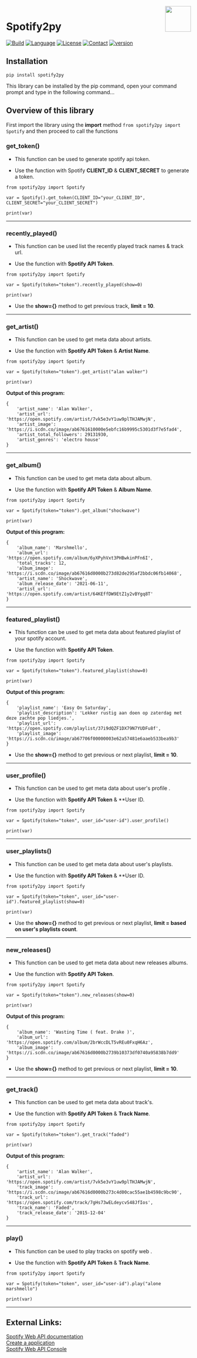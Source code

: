 <img src="https://image.flaticon.com/icons/png/512/2111/2111685.png" width="70px" align="right">

# Spotify2py

[![Build](https://img.shields.io/badge/Build-Passing-red?style=for-the-badge&logo=appveyor)]()
[![Language](https://img.shields.io/badge/Written%20Language-Python-9cf?style=for-the-badge)](https://python.org/about/)
[![License](https://img.shields.io/badge/License-MIT-orange?style=for-the-badge)](https://raw.githubusercontent.com/sijey-praveen/PaperPro/Sijey/LICENSE)
[![Contact](https://img.shields.io/badge/Contact-EMail-blue?style=for-the-badge)](mailto:cjpraveen@hotmail.com)
[![version](https://img.shields.io/badge/spotify%20web%20api-v1-green?style=for-the-badge)](mailto:cjpraveen@hotmail.com)

## Installation

```pip install spotify2py```

This library can be installed by the pip command, open your command prompt and type in the following command...

## Overview of this library

First import the library using the **import** method `from spotify2py import Spotify` and then proceed to call the functions

### get_token()
- This function can be used to generate spotify api token.

- Use the function with Spotify **CLIENT_ID** & **CLIENT_SECRET** to generate a token.

```
from spotify2py import Spotify

var = Spotify().get_token(CLIENT_ID="your_CLIENT_ID", CLIENT_SECRET="your_CLIENT_SECRET")

print(var)
```

<hr>

### recently_played()
- This function can be used list the recently played track names & track url.

- Use the function with **Spotify API Token**.

```
from spotify2py import Spotify

var = Spotify(token="token").recently_played(show=0)

print(var)
```

- Use the **show={}** method to get previous track, **limit = 10**.

<hr>

### get_artist()
- This function can be used to get meta data about artists.

- Use the function with **Spotify API Token** & **Artist Name**.

```
from spotify2py import Spotify

var = Spotify(token="token").get_artist("alan walker")

print(var)
```

**Output of this program:**
```
{
    'artist_name': 'Alan Walker', 
    'artist_url': 'https://open.spotify.com/artist/7vk5e3vY1uw9plTHJAMwjN', 
    'artist_image': 'https://i.scdn.co/image/ab6761610000e5ebfc16b9995c5301d3f7e5fad4', 
    'artist_total_followers': 29131930, 
    'artist_genres': 'electro house'
}
```

<hr>

### get_album()
- This function can be used to get meta data about album.

- Use the function with **Spotify API Token** & **Album Name**.

```
from spotify2py import Spotify

var = Spotify(token="token").get_album("shockwave")

print(var)
```

**Output of this program:**
```
{
    'album_name': 'Marshmello', 
    'album_url': 'https://open.spotify.com/album/6yXPyhVxt3PHBwkinPFn6I', 
    'total_tracks': 12, 
    'album_image': 'https://i.scdn.co/image/ab67616d0000b273d82de295af2bbdc06fb14068', 
    'artist_name': 'Shockwave', 
    'album_release_date': '2021-06-11', 
    'artist_url': 'https://open.spotify.com/artist/64KEffDW9EtZ1y2vBYgq8T'
}
```

<hr>

### featured_playlist()
- This function can be used to get meta data about featured playlist of your spotify account.

- Use the function with **Spotify API Token**.

```
from spotify2py import Spotify

var = Spotify(token="token").featured_playlist(show=0)

print(var)
```

**Output of this program:**
```
{
    'playlist_name': 'Easy On Saturday', 
    'playlist_description': 'Lekker rustig aan doen op zaterdag met deze zachte pop liedjes.', 
    'playlist_url': 'https://open.spotify.com/playlist/37i9dQZF1DX79N7YUDFu8f', 
    'playlist_image': 'https://i.scdn.co/image/ab67706f00000003e62a57481e6aaeb533bea9b3'
}
```

- Use the **show={}** method to get previous or next playlist, **limit = 10**.

<hr>

### user_profile()
- This function can be used to get meta data about user's profile .

- Use the function with **Spotify API Token** & **User ID.

```
from spotify2py import Spotify

var = Spotify(token="token", user_id="user-id").user_profile()

print(var)
```

<hr>

### user_playlists()
- This function can be used to get meta data about user's playlists.

- Use the function with **Spotify API Token** & **User ID.

```
from spotify2py import Spotify

var = Spotify(token="token", user_id="user-id").featured_playlist(show=0)

print(var)
```

- Use the **show={}** method to get previous or next playlist, **limit = based on user's playlists count**.

<hr>

### new_releases()
- This function can be used to get meta data about new releases albums.

- Use the function with **Spotify API Token**.

```
from spotify2py import Spotify

var = Spotify(token="token").new_releases(show=0)

print(var)
```

**Output of this program:**
```
{
    'album_name': 'Wasting Time ( feat. Drake )', 
    'album_url': 'https://open.spotify.com/album/2brWccDLT5vREu0FxqH6Az', 
    'album_image': 'https://i.scdn.co/image/ab67616d0000b2739b10373df0740a95838b7dd9'
}
```

- Use the **show={}** method to get previous or next playlist, **limit = 10**.

<hr>

### get_track()
- This function can be used to get meta data about track's.

- Use the function with **Spotify API Token** & **Track Name**.

```
from spotify2py import Spotify

var = Spotify(token="token").get_track("faded")

print(var)
```

**Output of this program:**
```
{
    'artist_name': 'Alan Walker', 
    'artist_url': 'https://open.spotify.com/artist/7vk5e3vY1uw9plTHJAMwjN', 
    'track_image': 'https://i.scdn.co/image/ab67616d0000b273c4d00cac55ae1b4598c9bc90', 
    'track_url': 'https://open.spotify.com/track/7gHs73wELdeycvS48JfIos', 
    'track_name': 'Faded', 
    'track_release_date': '2015-12-04'
}
```

<hr>

### play()
- This function can be used to play tracks on spotify web .

- Use the function with **Spotify API Token** & **Track Name**.

```
from spotify2py import Spotify

var = Spotify(token="token", user_id="user-id").play("alone marshmello")

print(var)
```

<hr>

## External Links:
<a href="https://developer.spotify.com/documentation/web-api/">Spotify Web API documentation</a>
<br>
<a href="https://developer.spotify.com/dashboard/applications">Create a application</a>
<br>
<a href="https://developer.spotify.com/console/">Spotify Web API Console</a>

